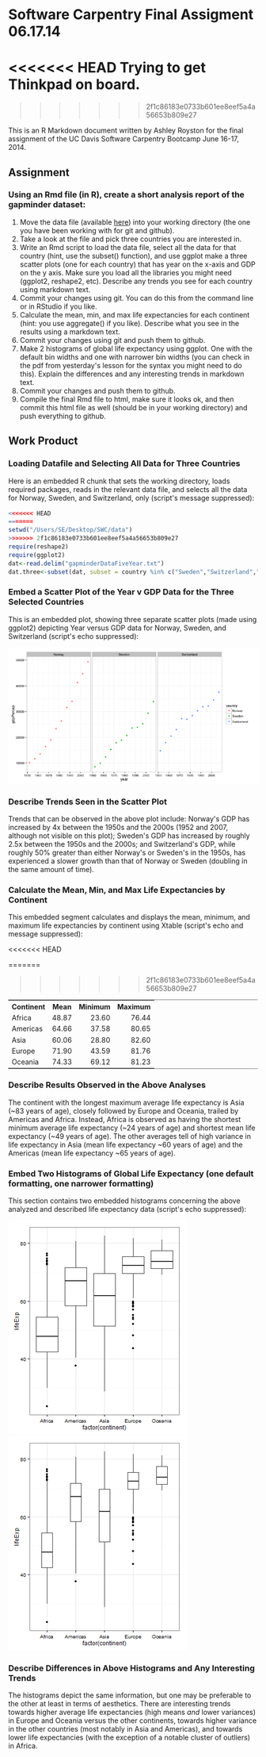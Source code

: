 Software Carpentry Final Assigment 06.17.14
========================================================

<<<<<<< HEAD
Trying to get Thinkpad on board.
=======
>>>>>>> 2f1c86183e0733b601ee8eef5a4a56653b809e27

This is an R Markdown document written by Ashley Royston for the final assignment of the UC Davis Software Carpentry Bootcamp June 16-17, 2014.


## Assignment
### Using an Rmd file (in R), create a short analysis report of the gapminder dataset:
1. Move the data file (available [here](http://npk.io/BGRY+)) into your working directory (the one you have been working with for git and github).
2. Take a look at the file and pick three countries you are interested in.
3. Write an Rmd script to load the data file, select all the data for that country (hint, use the subset() function), and use ggplot make a three scatter plots (one for each country) that has year on the x-axis and GDP on the y axis. Make sure you load all the libraries you might need (ggplot2, reshape2, etc). Describe any trends you see for each country using markdown text.
4. Commit your changes using git. You can do this from the command line or in RStudio if you like.
5. Calculate the mean, min, and max life expectancies for each continent (hint: you use aggregate() if you like). Describe what you see in the results using a markdown text.
6. Commit your changes using git and push them to github.
7. Make 2 histograms of global life expectancy using ggplot. One with the default bin widths and one with narrower bin widths (you can check in the pdf from yesterday's lesson for the syntax you might need to do this). Explain the differences and any interesting trends in markdown text.
8. Commit your changes and push them to github.
9. Compile the final Rmd file to html, make sure it looks ok, and then commit this html file as well (should be in your working directory) and push everything to github.



## Work Product
### Loading Datafile and Selecting All Data for Three Countries
Here is an embedded R chunk that sets the working directory, loads required packages, reads in the relevant data file, and selects all the data for Norway, Sweden, and Switzerland, only (script's message suppressed):


```r
<<<<<<< HEAD
=======
setwd("/Users/SE/Desktop/SWC/data")
>>>>>>> 2f1c86183e0733b601ee8eef5a4a56653b809e27
require(reshape2)
require(ggplot2)
dat<-read.delim("gapminderDataFiveYear.txt")
dat.three<-subset(dat, subset = country %in% c("Sweden","Switzerland","Norway"))
```



### Embed a Scatter Plot of the Year v GDP Data for the Three Selected Countries
This is an embedded plot, showing three separate scatter plots (made using ggplot2) depicting Year versus GDP data for Norway, Sweden, and Switzerland (script's echo suppressed):

![plot of chunk unnamed-chunk-2](figure/unnamed-chunk-2.png) 



### Describe Trends Seen in the Scatter Plot
Trends that can be observed in the above plot include: Norway's GDP has increased by 4x between the 1950s and the 2000s (1952 and 2007, although not visible on this plot); Sweden's GDP has increased by roughly 2.5x between the 1950s and the 2000s; and Switzerland's GDP, while roughly 50% greater than either Norway's or Sweden's in the 1950s, has experienced a slower growth than that of Norway or Sweden (doubling in the same amount of time).



### Calculate the Mean, Min, and Max Life Expectancies by Continent
This embedded segment calculates and displays the mean, minimum, and maximum life expectancies by continent using Xtable (script's echo and message suppressed):

<!-- html table generated in R 3.1.0 by xtable 1.7-3 package -->
<<<<<<< HEAD
<!-- Thu Jun 19 12:39:46 2014 -->
=======
<!-- Thu Jun 19 10:04:46 2014 -->
>>>>>>> 2f1c86183e0733b601ee8eef5a4a56653b809e27
<TABLE style='border:0; border-top: 1px solid grey; border-bottom: 1px solid grey'>
<TR> <TH> Continent </TH> <TH> Mean </TH> <TH> Minimum </TH> <TH> Maximum </TH>  </TR>
  <TR> <TD> Africa </TD> <TD align="right"> 48.87 </TD> <TD align="right"> 23.60 </TD> <TD align="right"> 76.44 </TD> </TR>
  <TR> <TD> Americas </TD> <TD align="right"> 64.66 </TD> <TD align="right"> 37.58 </TD> <TD align="right"> 80.65 </TD> </TR>
  <TR> <TD> Asia </TD> <TD align="right"> 60.06 </TD> <TD align="right"> 28.80 </TD> <TD align="right"> 82.60 </TD> </TR>
  <TR> <TD> Europe </TD> <TD align="right"> 71.90 </TD> <TD align="right"> 43.59 </TD> <TD align="right"> 81.76 </TD> </TR>
  <TR> <TD> Oceania </TD> <TD align="right"> 74.33 </TD> <TD align="right"> 69.12 </TD> <TD align="right"> 81.23 </TD> </TR>
   </TABLE>



### Describe Results Observed in the Above Analyses
The continent with the longest maximum average life expectancy is Asia (~83 years of age), closely followed by Europe and Oceania, trailed by Americas and Africa.  Instead, Africa is observed as having the shortest minimum average life expectancy (~24 years of age) and shortest mean life expectancy (~49 years of age).  The other averages tell of high variance in life expectancy in Asia (mean life expectancy ~60 years of age) and the Americas (mean life expectancy ~65 years of age).



### Embed Two Histograms of Global Life Expectancy (one default formatting, one narrower formatting)
This section contains two embedded histograms concerning the above analyzed and described life expectancy data (script's echo suppressed):

![plot of chunk unnamed-chunk-4](figure/unnamed-chunk-41.png) ![plot of chunk unnamed-chunk-4](figure/unnamed-chunk-42.png) 



### Describe Differences in Above Histograms and Any Interesting Trends
The histograms depict the same information, but one may be preferable to the other at least in terms of aesthetics.  There are interesting trends towards higher average life expectancies (high means *and* lower variances) in Europe and Oceania versus the other continents, towards higher variance in the other countries (most notably in Asia and Americas), and towards lower life expectancies (with the exception of a notable cluster of outliers) in Africa.



